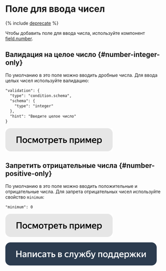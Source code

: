 # Поле для ввода чисел

{% include [deprecate](../../_includes/deprecate.md) %}

Чтобы добавить поле для ввода числа, используйте компонент [field.number](../reference/field.number.md).


## Валидация на целое число {#number-integer-only}

По умолчанию в это поле можно вводить дробные числа. Для ввода целых чисел используйте валидацию:

```
"validation": {
  "type": "condition.schema",
  "schema": {
    "type": "integer"
  },
  "hint": "Введите целое число"
}
```

[![](../_images/buttons/view-example.svg)](https://ya.cc/t/szui98Mc3tvrjL)

## Запретить отрицательные числа {#number-positive-only}

По умолчанию в это поле можно вводить положительные и отрицательные числа. Для запрета отрицательных чисел используйте свойство `minimum`:

```
"minimum": 0
```

[![](../_images/buttons/view-example.svg)](https://ya.cc/t/DZ8TpX8S3tvruz)

[![](../_images/buttons/contact-support.svg)](../concepts/support.md)
